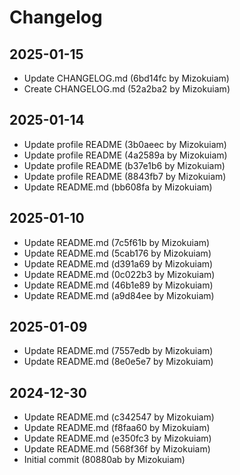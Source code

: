 # Changelog

## 2025-01-15

- Update CHANGELOG.md (6bd14fc by Mizokuiam)
- Create CHANGELOG.md (52a2ba2 by Mizokuiam)

## 2025-01-14

- Update profile README (3b0aeec by Mizokuiam)
- Update profile README (4a2589a by Mizokuiam)
- Update profile README (b37e1b6 by Mizokuiam)
- Update profile README (8843fb7 by Mizokuiam)
- Update README.md (bb608fa by Mizokuiam)

## 2025-01-10

- Update README.md (7c5f61b by Mizokuiam)
- Update README.md (5cab176 by Mizokuiam)
- Update README.md (d391a69 by Mizokuiam)
- Update README.md (0c022b3 by Mizokuiam)
- Update README.md (46b1e89 by Mizokuiam)
- Update README.md (a9d84ee by Mizokuiam)

## 2025-01-09

- Update README.md (7557edb by Mizokuiam)
- Update README.md (8e0e5e7 by Mizokuiam)

## 2024-12-30

- Update README.md (c342547 by Mizokuiam)
- Update README.md (f8faa60 by Mizokuiam)
- Update README.md (e350fc3 by Mizokuiam)
- Update README.md (568f36f by Mizokuiam)
- Initial commit (80880ab by Mizokuiam)

